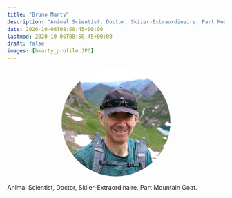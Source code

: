 ```yaml
---
title: "Bruno Marty"
description: "Animal Scientist, Doctor, Skiier-Extraordinaire, Part Mountain Goat."
date: 2020-10-06T08:50:45+00:00
lastmod: 2020-10-06T08:50:45+00:00
draft: false
images: [bmarty_profile.JPG]
---
```


<link href="../../style.css" rel="stylesheet"></link>

<p align="center">
    <style>
        img{
            border-radius:50%;
            overflow:hidden;
        }
    </style>
    <img src="bmarty_profile.JPG" alt="" width="50%">
</p>

Animal Scientist, Doctor, Skiier-Extraordinaire, Part Mountain Goat.